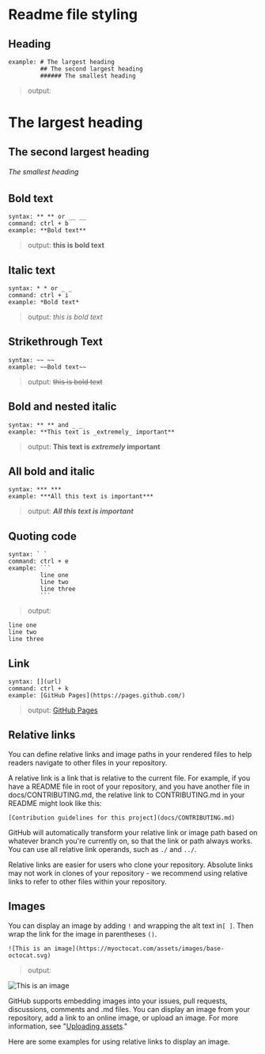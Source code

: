 
# Readme file styling

## Heading
```
example: # The largest heading
         ## The second largest heading
         ###### The smallest heading
```
> output:
# The largest heading
## The second largest heading
###### The smallest heading

## Bold text
```
syntax: ** ** or __ __
command: ctrl + b
example: **Bold text**
```
> output: **this is bold text**

## Italic text
```
syntax: * * or _ _
command: ctrl + i
example: *Bold text*
```
> output: *this is bold text*

## Strikethrough Text
```
syntax: ~~ ~~
example: ~~Bold text~~
```
> output: ~~this is bold text~~

## Bold and nested italic
```
syntax: ** ** and _ _
example: **This text is _extremely_ important**
```
> output: **This text is _extremely_ important**
 
## All bold and italic
```
syntax: *** ***
example: ***All this text is important***
```
> output: ***All this text is important***

## Quoting code
```
syntax: ` `
command: ctrl + e
example: ``` 
         line one
         line two
         line three
         ```
```
> output: 
```
line one
line two
line three
```

## Link
```
syntax: [](url)
command: ctrl + k
example: [GitHub Pages](https://pages.github.com/)
```
> output: [GitHub Pages](https://pages.github.com/)

## Relative links
You can define relative links and image paths in your rendered files to help readers navigate to other files in your repository.

A relative link is a link that is relative to the current file. For example, if you have a README file in root of your repository, and you have another file in docs/CONTRIBUTING.md, the relative link to CONTRIBUTING.md in your README might look like this:
```
[Contribution guidelines for this project](docs/CONTRIBUTING.md)
```
GitHub will automatically transform your relative link or image path based on whatever branch you're currently on, so that the link or path always works. You can use all relative link operands, such as `./` and `../`.

Relative links are easier for users who clone your repository. Absolute links may not work in clones of your repository - we recommend using relative links to refer to other files within your repository.

## Images
You can display an image by adding `!` and wrapping the alt text in`[ ]`. Then wrap the link for the image in parentheses `()`.
```
![This is an image](https://myoctocat.com/assets/images/base-octocat.svg)
```
> output: 

![This is an image](https://myoctocat.com/assets/images/base-octocat.svg)

GitHub supports embedding images into your issues, pull requests, discussions, comments and .md files. You can display an image from your repository, add a link to an online image, or upload an image. For more information, see "[Uploading assets]()."

Here are some examples for using relative links to display an image.


